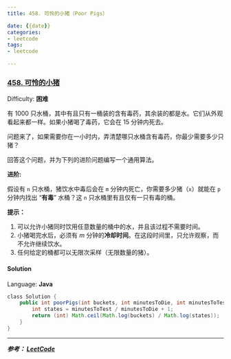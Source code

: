```yaml
---
title: 458. 可怜的小猪（Poor Pigs）

date: {{date}}
categories:
- leetcode
tags:
- leetcode

---
```

### [458\. 可怜的小猪](https://leetcode-cn.com/problems/poor-pigs/)

Difficulty: **困难**


有 1000 只水桶，其中有且只有一桶装的含有毒药，其余装的都是水。它们从外观看起来都一样。如果小猪喝了毒药，它会在 15 分钟内死去。

问题来了，如果需要你在一小时内，弄清楚哪只水桶含有毒药，你最少需要多少只猪？

回答这个问题，并为下列的进阶问题编写一个通用算法。

**进阶:**

假设有 `n` 只水桶，猪饮水中毒后会在 `m` 分钟内死亡，你需要多少猪（`x`）就能在 `p` 分钟内找出 “**有毒**” 水桶？这 `n` 只水桶里有且仅有一只有毒的桶。

**提示：**

1.  可以允许小猪同时饮用任意数量的桶中的水，并且该过程不需要时间。
2.  小猪喝完水后，必须有 _m_ 分钟的**冷却时间**。在这段时间里，只允许观察，而不允许继续饮水。
3.  任何给定的桶都可以无限次采样（无限数量的猪）。


#### Solution

Language: **Java**

```java
​class Solution {
    public int poorPigs(int buckets, int minutesToDie, int minutesToTest) {
        int states = minutesToTest / minutesToDie + 1;
        return (int) Math.ceil(Math.log(buckets) / Math.log(states));
    }
}

```

---
***参考：
[LeetCode](https://leetcode-cn.com/problems/poor-pigs/)***
